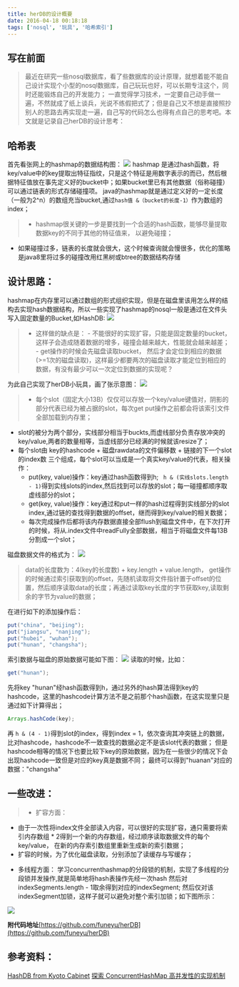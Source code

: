 ```yaml
---
title: herDB的设计概要
date: 2016-04-18 00:18:18
tags: ['nosql', '玩具', '哈希索引']
---
```

## 写在前面

> 最近在研究一些nosql数据库，看了些数据库的设计原理，就想着能不能自己设计实现个小型的nosql数据库，自己玩玩也好，可以长期专注这个，同时还能锻炼自己的开发能力；
一直觉得学习技术，一定要自己动手做一遍，不然就成了纸上谈兵，光说不练假把式了；但是自己又不想是直接照抄别人的思路去再实现走一遍，自己写的代码怎么也得有点自己的思考吧。本文就是记录自己herDB的设计思考：

## 哈希表

首先看张网上的hashmap的数据结构图：
![](/img/posts/HashMap-Structure.png)<!--more-->
hashmap 是通过hash函数，将key/value中的key提取出特征指纹，只是这个特征是用数字表示的而已，然后根据特征值放在事先定义好的bucket中；如果bucket里已有其他数据（俗称碰撞）可以通过链表的形式存储碰撞项。
java的hashmap就是通过定义好的一定长度（一般为2^n）的数组充当bucket,通过`hash值 &（bucket的长度-1）`作为数组的index；
> + hashmap很关键的一步是要找到一个合适的hash函数，能够尽量提取数据key的不同于其他的特征值来， 以避免碰撞；
+ 如果碰撞过多，链表的长度就会很大，这个时候查询就会慢很多，优化的策略是java8里将过多的碰撞改用红黑树或btree的数据结构存储

## 设计思路：

hashmap在内存里可以通过数组的形式组织实现，但是在磁盘里该用怎么样的结构去实现hash数据结构，所以一些实现了hashmap的nosql一般是通过在文件头写入固定数量的Bucket,如HashDB:
![](/img/posts/kvstore.jpg)
> + 这样做的缺点是：
    - 不能很好的实现扩容，只能是固定数量的bucket，这样子会造成随着数据的增多，碰撞会越来越大，性能就会越来越差；
    - get操作的时候会先磁盘读取bucket， 然后才会定位到相应的数据(>=1次的磁盘读取)，这样最少都要两次的磁盘读取才能定位到相应的数据，有没有最少可以一次定位到数据的实现呢？

为此自己实现了herDB小玩具，画了张示意图：
![](/img/posts/index_data.png)
> + 每个slot（固定大小13B）仅仅可以存放一个key/value键值对，阴影的部分代表已经为被占据的slot，每次get put操作之前都会将该索引文件全部加载到内存里；
+ slot的被分为两个部分，实线部分相当于buckts,而虚线部分负责存放冲突的key/value,两者的数量相等，当虚线部分已经满的时候就该resize了；
+ 每个slot由 key的hashcode + 磁盘rawdata的文件偏移数 + 链接的下一个slot的index数 三个组成，每个slot可以当成是一个真实key/value的代表，相关操作：
  - put(key, value)操作：key通过hash函数得到h; ` h & (实线slots.length - 1)`得到实线slots的index,然后找到可以存放的slot；每一碰撞都顺序取虚线部分的slot；
  - get(key, value)操作：key通过和put一样的hash过程得到实线部分的slot index,通过链的查找得到数据的offset，继而得到key/value的相关数据；
  - 每次完成操作后都将该内存数据直接全部flush到磁盘文件中，在下次打开的时候，将从.index文件中readFully全部数据，相当于将磁盘文件每13B分割成一个slot；

磁盘数据文件的格式为：
![](/img/posts/file_format.png)
> data的长度数为：4(key的长度数) + key.length + value.length， get操作的时候通过索引获取到的offset，先随机读取将文件指针置于offset的位置，然后顺序读取data的长度；再通过读取key长度的字节获取key,读取剩余的字节为value的数据；

在进行如下的添加操作后：
``` java
put("china", "beijing");
put("jiangsu", "nanjing");
put("hubei", "wuhan");
put("hunan", "changsha");
```
索引数据与磁盘的原始数据可能如下图：
![](/img/posts/data_index.png)
读取的时候，比如：
``` java
get("hunan");
```
先将key "hunan"经hash函数得到h，通过另外的hash算法得到key的hashcode，这里的hashcode计算方法不是之前那个hash函数，在这实现里只是通过如下计算得出；
``` java
Arrays.hashCode(key);
```
再 `h & (4 - 1)`得到slot的index，得到index = 1，依次查询其冲突链上的数据，比对hashcode，hashcode不一致查找的数据必定不是该slot代表的数据；
但是hashcode相等的情况下也要比较下key的原始数据，因为在一些很少的情况下会出现hashcode一致但是对应的key真是数据不同；
最终可以得到"huanan"对应的数据："changsha"

## 一些改进：
> + 扩容方面：
  - 由于一次性将index文件全部读入内容，可以很好的实现扩容，通只需要将索引内存数组 * 2得到一个新的内存数组，经过顺序读取数据文件的每个key/value，
在新的内存索引数组里重新生成新的索引数据；
  - 扩容的时候，为了优化磁盘读取，分别添加了读缓存与写缓存；
+ 多线程方面：
学习concurrenthashmap的分段锁的机制，实现了多线程的分段锁并发操作,就是简单地将hash表操作先经一次hash 然后对indexSegments.length - 1取余得到对应的indexSegment;
然后仅对该indexSegment加锁，这样子就可以避免对整个索引加锁；如下图所示：

![](/img/posts/segments.png)

**附代码地址**[https://github.com/funeyu/herDB](https://github.com/funeyu/herDB)
## 参考资料：
[HashDB from Kyoto Cabinet](http://codecapsule.com/2013/05/13/implementing-a-key-value-store-part-5-hash-table-implementations/#ref_19)
[探索 ConcurrentHashMap 高并发性的实现机制](https://www.ibm.com/developerworks/cn/java/java-lo-concurrenthashmap/)

